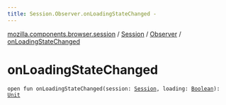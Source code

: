 ```yaml
---
title: Session.Observer.onLoadingStateChanged - 
---
```


[mozilla.components.browser.session](../../index.html) / [Session](../index.html) / [Observer](index.html) / [onLoadingStateChanged](./on-loading-state-changed.html)

# onLoadingStateChanged

`open fun onLoadingStateChanged(session: `[`Session`](../index.html)`, loading: `[`Boolean`](https://kotlinlang.org/api/latest/jvm/stdlib/kotlin/-boolean/index.html)`): `[`Unit`](https://kotlinlang.org/api/latest/jvm/stdlib/kotlin/-unit/index.html)